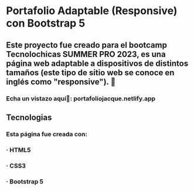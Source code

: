 # Portafolio Adaptable  (Responsive) con Bootstrap 5
## Este proyecto  fue creado para el bootcamp Tecnolochicas SUMMER PRO 2023, es una página web adaptable a dispositivos de distintos tamaños (este tipo de sitio web se conoce en inglés como "responsive"). 📲

### Echa un vistazo aquí👀: portafoliojacque.netlify.app  

## Tecnologias 
### Esta página fue creada con: 
### · HTML5
### · CSS3
### · Bootstrap 5

